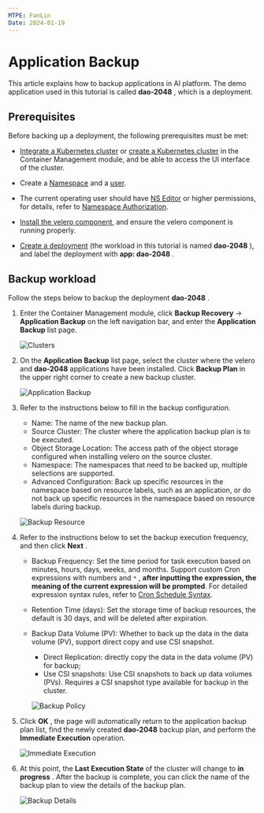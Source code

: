 ```yaml
---
MTPE: FanLin
Date: 2024-01-19
---
```


# Application Backup

This article explains how to backup applications in AI platform. The demo application used in this tutorial is called __dao-2048__ , which is a deployment.

## Prerequisites

Before backing up a deployment, the following prerequisites must be met:

- [Integrate a Kubernetes cluster](../clusters/integrate-cluster.md) or [create a Kubernetes cluster](../clusters/create-cluster.md) in the Container Management module, and be able to access the UI interface of the cluster.

- Create a [Namespace](../namespaces/createns.md) and a [user](../../ghippo/access-control/user.md).

- The current operating user should have [NS Editor](../permissions/permission-brief.md#ns-editor) or higher permissions, for details, refer to [Namespace Authorization](../namespaces/createns.md).

- [Install the velero component](install-velero.md), and ensure the velero component is running properly.

- [Create a deployment](../workloads/create-deployment.md) (the workload in this tutorial is named __dao-2048__ ), and label the deployment with __app: dao-2048__ .

## Backup workload

Follow the steps below to backup the deployment __dao-2048__ .

1. Enter the Container Management module, click __Backup Recovery__ -> __Application Backup__ on the left navigation bar, and enter the __Application Backup__ list page.

    ![Clusters](../../images/backupd20481.png)

2. On the __Application Backup__ list page, select the cluster where the velero and __dao-2048__ applications have been installed. Click __Backup Plan__ in the upper right corner to create a new backup cluster.

    ![Application Backup](../../images/backupd20482.png)

3. Refer to the instructions below to fill in the backup configuration.

    - Name: The name of the new backup plan.
    - Source Cluster: The cluster where the application backup plan is to be executed.
    - Object Storage Location: The access path of the object storage configured when installing velero on the source cluster.
    - Namespace: The namespaces that need to be backed up, multiple selections are supported.
    - Advanced Configuration: Back up specific resources in the namespace based on resource labels, such as an application, or do not back up specific resources in the namespace based on resource labels during backup.

    ![Backup Resource](../../images/backupd20483.png)

4. Refer to the instructions below to set the backup execution frequency, and then click __Next__ .

    - Backup Frequency: Set the time period for task execution based on minutes, hours, days, weeks, and months. Support custom Cron expressions with numbers and `*` , **after inputting the expression, the meaning of the current expression will be prompted**. For detailed expression syntax rules, refer to [Cron Schedule Syntax](https://kubernetes.io/docs/concepts/workloads/controllers/cron-jobs/#cron-schedule-syntax).
    - Retention Time (days): Set the storage time of backup resources, the default is 30 days, and will be deleted after expiration.
    - Backup Data Volume (PV): Whether to back up the data in the data volume (PV), support direct copy and use CSI snapshot.
        - Direct Replication: directly copy the data in the data volume (PV) for backup;
        - Use CSI snapshots: Use CSI snapshots to back up data volumes (PVs). Requires a CSI snapshot type available for backup in the cluster.

        ![Backup Policy](../../images/backupd20484.png)

5. Click __OK__ , the page will automatically return to the application backup plan list, find the newly created __dao-2048__ backup plan, and perform the __Immediate Execution__ operation.

    ![Immediate Execution](../../images/backupd20485.png)

6. At this point, the __Last Execution State__ of the cluster will change to __in progress__ . After the backup is complete, you can click the name of the backup plan to view the details of the backup plan.

    ![Backup Details](../../images/backupd20486.png)
